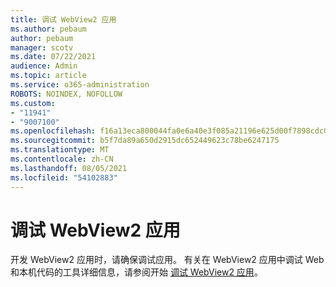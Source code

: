 ```yaml
---
title: 调试 WebView2 应用
ms.author: pebaum
author: pebaum
manager: scotv
ms.date: 07/22/2021
audience: Admin
ms.topic: article
ms.service: o365-administration
ROBOTS: NOINDEX, NOFOLLOW
ms.custom:
- "11941"
- "9007100"
ms.openlocfilehash: f16a13eca800044fa0e6a40e3f085a21196e625d00f7898cdc0f5a20a218b170
ms.sourcegitcommit: b5f7da89a650d2915dc652449623c78be6247175
ms.translationtype: MT
ms.contentlocale: zh-CN
ms.lasthandoff: 08/05/2021
ms.locfileid: "54102883"
---
```

# <a name="debug-webview2-apps"></a>调试 WebView2 应用

开发 WebView2 应用时，请确保调试应用。 有关在 WebView2 应用中调试 Web 和本机代码的工具详细信息，请参阅开始 [调试 WebView2 应用](/microsoft-edge/webview2/how-to/debug)。
